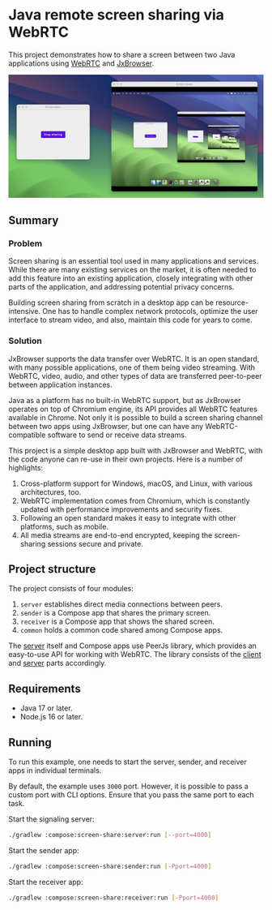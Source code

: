 # Java remote screen sharing via WebRTC

This project demonstrates how to share a screen between two Java 
applications using [WebRTC][webrtc] and [JxBrowser](jxbrowser).

[webrtc]: https://webrtc.org/
[jxbrowser]: https://www.teamdev.com/jxbrowser
![Screen sharing screenshot](.github/readme-resources/screenshot.jpeg)

## Summary

### Problem

Screen sharing is an essential tool used in many applications and services.
While there are many existing services on the market, it is often needed
to add this feature into an existing application, closely integrating with 
other parts of the application, and addressing potential privacy concerns.

Building screen sharing from scratch in a desktop app can be resource-intensive. 
One has to handle complex network protocols, optimize the user interface 
to stream video, and also, maintain this code for years to come.

### Solution

JxBrowser supports the data transfer over WebRTC. It is an open standard,
with many possible applications, one of them being video streaming.
With WebRTC, video, audio, and other types of data are transferred
peer-to-peer between application instances.

Java as a platform has no built-in WebRTC support, but as JxBrowser operates
on top of Chromium engine, its API provides all WebRTC features available 
in Chrome. Not only it is possible to build a screen sharing channel between 
two apps using JxBrowser, but one can have any WebRTC-compatible software 
to send or receive data streams.

This project is a simple desktop app built with JxBrowser and WebRTC, 
with the code anyone can re-use in their own projects. Here is a number 
of highlights:

1. Cross-platform support for Windows, macOS, and Linux, 
with various architectures, too.
2. WebRTC implementation comes from Chromium, which is constantly updated 
with performance improvements and security fixes.
3. Following an open standard makes it easy to integrate with other platforms,
such as mobile.
4. All media streams are end-to-end encrypted, keeping the screen-sharing 
sessions secure and private.

## Project structure

The project consists of four modules:

1. `server` establishes direct media connections between peers.
2. `sender` is a Compose app that shares the primary screen.
3. `receiver` is a Compose app that shows the shared screen.
4. `common` holds a common code shared among Compose apps.

The [server][signaling-server] itself and Compose apps use PeerJs library, 
which provides an easy-to-use API for working with WebRTC. The library consists
of the [client][peer-js] and [server][peer-js-server] parts accordingly.

[signaling-server]: https://developer.mozilla.org/en-US/docs/Web/API/WebRTC_API/Signaling_and_video_calling#the_signaling_server
[peer-js]: https://github.com/peers/peerjs
[peer-js-server]: https://github.com/peers/peerjs-server

## Requirements

- Java 17 or later.
- Node.js 16 or later.

## Running

To run this example, one needs to start the server, sender, and receiver apps
in individual terminals.

By default, the example uses `3000` port. However, it is possible to pass
a custom port with CLI options. Ensure that you pass the same port to each task.

Start the signaling server:

```bash
./gradlew :compose:screen-share:server:run [--port=4000]
```

Start the sender app:

```bash
./gradlew :compose:screen-share:sender:run [-Pport=4000]
```

Start the receiver app:

```bash
./gradlew :compose:screen-share:receiver:run [-Pport=4000]
```
